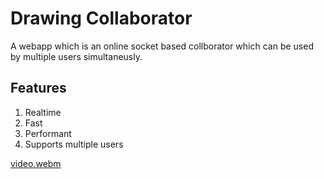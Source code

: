 # Drawing Collaborator
A webapp which is an online socket based collborator which can be used by multiple users simultaneusly. 

## Features
1. Realtime
2. Fast
3. Performant
4. Supports multiple users

   
[video.webm](https://github.com/Rishab49/drawing_collaborator/assets/25582966/717a13f5-7477-4498-a623-098dcfbe29bf)



